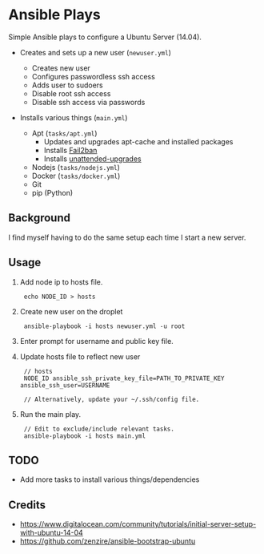 # Ansible Plays
Simple Ansible plays to configure a Ubuntu Server (14.04).

- Creates and sets up a new user (`newuser.yml`)
    - Creates new user
    - Configures passwordless ssh access
    - Adds user to sudoers
    - Disable root ssh access
    - Disable ssh access via passwords

- Installs various things (`main.yml`)
    - Apt (`tasks/apt.yml`)
        - Updates and upgrades apt-cache and installed packages
        - Installs [Fail2ban](http://www.fail2ban.org/wiki/index.php/Main_Page)
        - Installs [unattended-upgrades](https://wiki.debian.org/UnattendedUpgrades)
    - Nodejs (`tasks/nodejs.yml`)
    - Docker (`tasks/docker.yml`)
    - Git
    - pip (Python)


## Background
I find myself having to do the same setup each time I start a new server.

## Usage

1. Add node ip to hosts file.

        echo NODE_ID > hosts

2. Create new user on the droplet

        ansible-playbook -i hosts newuser.yml -u root

3. Enter prompt for username and public key file.

4. Update hosts file to reflect new user

        // hosts
        NODE_ID ansible_ssh_private_key_file=PATH_TO_PRIVATE_KEY ansible_ssh_user=USERNAME

        // Alternatively, update your ~/.ssh/config file.

5. Run the main play.
    

        // Edit to exclude/include relevant tasks.
        ansible-playbook -i hosts main.yml


## TODO

- Add more tasks to install various things/dependencies

## Credits
- <https://www.digitalocean.com/community/tutorials/initial-server-setup-with-ubuntu-14-04>
- <https://github.com/zenzire/ansible-bootstrap-ubuntu>
